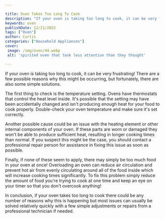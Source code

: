 ```yaml
---

title: Oven Takes Too Long To Cook
description: "If your oven is taking too long to cook, it can be very frustrating! There are a few possible reasons why this might be occurring,...see more"
keywords: oven
publishDate: 12/21/2022
tags: ["Oven"]
author: Curtis
categories: ["Household Appliances"]
cover: 
 image: /img/oven/44.webp
 alt: 'spirited oven that took less attention than they thought'

---
```


If your oven is taking too long to cook, it can be very frustrating! There are a few possible reasons why this might be occurring, but fortunately, there are also some simple solutions. 

The first thing to check is the temperature setting. Ovens have thermostats that control the heat level inside. It's possible that the setting may have been accidentally changed and isn't producing enough heat for your food to cook properly. Double-check your oven temperature and make sure it's set correctly. 

Another possible cause could be an issue with the heating element or other internal components of your oven. If these parts are worn or damaged they won't be able to produce sufficient heat, resulting in longer cooking times than normal. If you suspect this might be the case, you should contact a professional repair person for assistance in fixing this issue as soon as possible. 

Finally, if none of these seem to apply, there may simply be too much food in your oven at once! Overloading an oven can reduce air circulation and prevent hot air from evenly circulating around all of the food inside which will increase cooking times significantly. To fix this problem simply reduce the amount of food you're trying to cook at one time and keep an eye on your timer so that you don't overcook anything! 

In conclusion, if your oven takes too long to cook there could be any number of reasons why this is happening but most issues can usually be solved relatively quickly with a few simple adjustments or repairs from a professional technician if needed.
